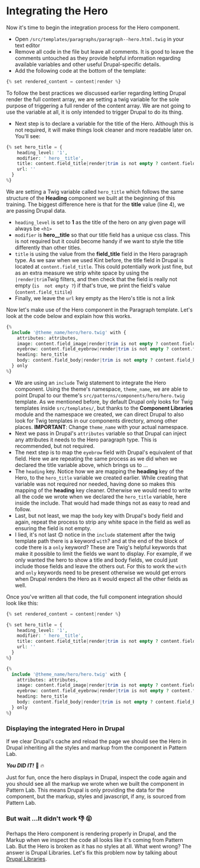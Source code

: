# Integrating the Hero

Now it's time to begin the integration process for the Hero component.

* Open `/src/templates/paragraphs/paragraph--hero.html.twig` in your text editor
* Remove all code in the file but leave all comments. It is good to leave the comments untouched as they provide helpful information regarding available variables and other useful Drupal-specific details.
* Add the following code at the bottom of the template:

```php
{% set rendered_content = content|render %}
```

To follow the best practices we discussed earlier regarding letting Drupal render the full content array, we are setting a twig variable for the sole purpose of triggering a full render of the content array.  We are not going to use the variable at all, it is only intended to trigger Drupal to do its thing.

* Next step is to declare a variable for the title of the Hero. Although this is not required, it will make things look cleaner and more readable later on.  You'll see:

```php
{% set hero_title = {
    heading_level: '1',
    modifier: ' hero__title',
    title: content.field_title|render|trim is not empty ? content.field_title,
    url: ''
  }
%}
```

We are setting a Twig variable called `hero_title` which follows the same structure of the **Heading** component we built at the beginning of this training.  The biggest difference here is that for the **title** value \(line 4\), we are passing Drupal data.  

* `heading_level` is set to **1** as the title of the hero on any given page will always be `<h1>` 
* `modifier`  is **hero\_\_title** so that our title field has a unique css class.  This is not required but it could become handy if we want to style the title differently than other titles.
*  `title`  is using the value from  the  **field\_title** field in the Hero paragraph type.  As we  saw  when we  used  Kint before, the  title  field in Drupal  is located  at `content.field_title`. This could potentially work just fine, but as an extra measure we  strip white space by using the `|render|trim`Twig filters, and then check that the field is really not empty \(`is  not empty ?`\)   if that's true, we print the field's value \(`content.field_titile`\)
* Finally, we leave the `url` key empty as the Hero's title is not a link

 Now let's make use of the Hero component in the Paragraph template.  Let's look at the code below and explain how this works. 

```php
{%
  include '@theme_name/hero/hero.twig' with {
    attributes: attributes,
    image: content.field_image|render|trim is not empty ? content.field_image,
    eyebrow: content.field_eyebrow|render|trim is not empty ? content.field_eyebrow,
    heading: hero_title
    body: content.field_body|render|trim is not empty ? content.field_body
  } only
%}
```

* We are using an `include` Twig statement to integrate the Hero component. Using  the  theme's namespace, `theme_name`, we are able to point  Drupal to our  theme's `src/patterns/components/hero/hero.twig`  template.  As  we mentioned before, by default Drupal only looks for Twig templates inside  `src/templates/`, but thanks to the  **Component Libraries** module and the namespace we created, we can  direct Drupal to also look for Twig templates in our components directory, among other places. **IMPORTANT**:  Change `theme_name` with your actual namespace.
* Next we pass in Drupal's `attributes` variable so that Drupal  can inject any attributes it needs to the Hero paragraph type.  This is recommended, but not required.
* The next step is to  map the `eyebrow` field with  Drupal's equivalent of that field.  Here we are repeating the same process as we did when we declared the title variable above, which brings us to ...
* The `heading` key.  Notice how we are mapping the **heading** key of the Hero, to the `hero_title` variable we created earlier.  While creating that variable was not required nor needed, having done so makes  this mapping of the **heading** key cleaner.  Otherwise we would need to write all the code we wrote when we declared the `hero_title` variable, here inside the include.  That would had made things not as easy to read and follow.
* Last, but not least, we map the `body` key with Drupal's body field and again, repeat the process to strip any white space in the field as well as ensuring the field is not empty.
* I lied, it's not last  😊 notice in the `include` statement after the twig template path there is a keyword `with`? and at the end of the block of code there is a `only` keyword?   These are Twig's helpful keywords that make it possible to limit the fields we want to display.  For example, if we  only wanted the hero to show a title and  body fields,  we could just include those fields and leave the others out.  For this to work the `with` and `only` keywords need to be present otherwise we would get errors when Drupal renders the Hero as it would expect all the other fields as well.  

Once you've written all that code, the full component integration should look like this:

```php
{% set rendered_content = content|render %}

{% set hero_title = {
    heading_level: '1',
    modifier: ' hero__title',
    title: content.field_title|render|trim is not empty ? content.field_title,
    url: ''
  }
%}

{%
  include '@theme_name/hero/hero.twig' with {
    attributes: attributes,
    image: content.field_image|render|trim is not empty ? content.field_image,
    eyebrow: content.field_eyebrow|render|trim is not empty ? content.field_eyebrow,
    heading: hero_title
    body: content.field_body|render|trim is not empty ? content.field_body
  } only
%}
```

### Displaying the integrated Hero in Drupal

If we clear Drupal's cache and reload the page we should see the Hero in Drupal inheriting all the styles and markup from the component in Pattern Lab.  

_**You DID IT!**_ 🙌 🔥

Just for fun, once the hero displays in Drupal, inspect the code again and you should see all the markup we wrote when we built the component in Pattern Lab.  This means Drupal  is only providing the data for the component, but the markup, styles and javascript, if any, is sourced from Pattern Lab.

### But wait ...It didn't work 👎 😝

Perhaps the Hero component is rendering properly in Drupal, and the Markup when we inspect the code all looks like it's coming from Pattern Lab.  But the Hero is broken as it has no styles at all.  What went wrong?  The answer is Drupal Libraries.  Let's fix this problem now by talking about [Drupal Libraries](drupal-libraries.md).

